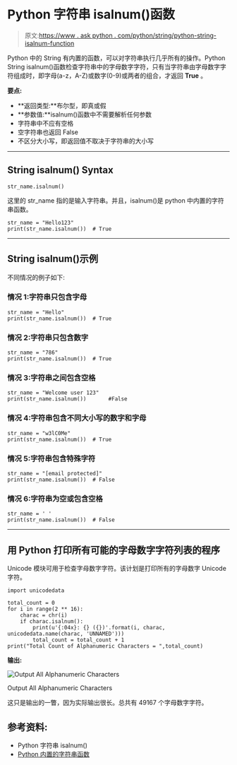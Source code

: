 # Python 字符串 isalnum()函数

> 原文:[https://www . ask python . com/python/string/python-string-isalnum-function](https://www.askpython.com/python/string/python-string-isalnum-function)

Python 中的 String 有内置的函数，可以对字符串执行几乎所有的操作。Python String isalnum()函数检查字符串中的字母数字字符，只有当字符串由字母数字字符组成时，即字母(a-z，A-Z)或数字(0-9)或两者的组合，才返回 **True** 。

**要点:**

*   **返回类型:**布尔型，即真或假
*   **参数值:**isalnum()函数中不需要解析任何参数
*   字符串中不应有空格
*   空字符串也返回 False
*   不区分大小写，即返回值不取决于字符串的大小写

* * *

## String isalnum() Syntax

```
str_name.isalnum()

```

这里的 str_name 指的是输入字符串。并且，isalnum()是 python 中内置的字符串函数。

```
str_name = "Hello123"
print(str_name.isalnum())  # True

```

* * *

## String isalnum()示例

不同情况的例子如下:

### 情况 1:字符串只包含字母

```
str_name = "Hello"
print(str_name.isalnum())  # True

```

### 情况 2:字符串只包含数字

```
str_name = "786"
print(str_name.isalnum())  # True

```

### 情况 3:字符串之间包含空格

```
str_name = "Welcome user 123"
print(str_name.isalnum())       #False

```

### 情况 4:字符串包含不同大小写的数字和字母

```
str_name = "w3lC0Me"
print(str_name.isalnum())  # True

```

### 情况 5:字符串包含特殊字符

```
str_name = "[email protected]"
print(str_name.isalnum())  # False

```

### 情况 6:字符串为空或包含空格

```
str_name = ' '
print(str_name.isalnum())  # False

```

* * *

## 用 Python 打印所有可能的字母数字字符列表的程序

Unicode 模块可用于检查字母数字字符。该计划是打印所有的字母数字 Unicode 字符。

```
import unicodedata

total_count = 0
for i in range(2 ** 16):
    charac = chr(i)
    if charac.isalnum():
        print(u'{:04x}: {} ({})'.format(i, charac, unicodedata.name(charac, 'UNNAMED')))
        total_count = total_count + 1
print("Total Count of Alphanumeric Characters = ",total_count)

```

**输出:**

![Output All Alphanumeric Characters](../Images/840d91d587bdf8b9fbed59611bd7b1b4.png)

Output All Alphanumeric Characters

这只是输出的一瞥，因为实际输出很长。总共有 49167 个字母数字字符。

## 参考资料:

*   Python 字符串 isalnum()
*   [Python 内置的字符串函数](https://docs.python.org/3/library/stdtypes.html)